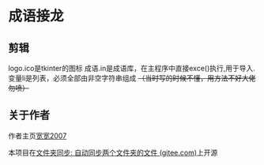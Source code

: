 # 成语接龙

## 剪辑

logo.ico是tkinter的图标
成语.in是成语库，在主程序中直接exce()执行,用于导入.变量li是列表，必须全部由非空字符串组成
~~（当时写的时候不懂，用方法不好大佬勿喷）~~

## 关于作者

作者主页[宽宽2007](https://kuankuan2007.gitee.io "作者主页")

本项目在[文件夹同步: 自动同步两个文件夹的文件 (gitee.com)](https://gitee.com/kuankuan2007/folder-synchronization)上开源